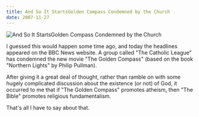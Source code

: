 ```yaml
---
title: And So It StartsGolden Compass Condemned by the Church
date: 2007-11-27
---
```


![And So It StartsGolden Compass Condemned by the Church](https://source.unsplash.com/0gkw_9fy0eQ/1600x900)

I guessed this would happen some time ago, and today the headlines appeared on the BBC News website. A group called "The Catholic League" has condemned the new movie "The Golden Compass" (based on the book "Northern Lights" by Philip Pullman).

After giving it a great deal of thought, rather than ramble on with some hugely complicated discussion about the existence (or not) of God, it occurred to me that if "The Golden Compass" promotes atheism, then "The Bible" promotes religious fundamentalism.

That's all I have to say about that.